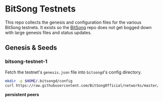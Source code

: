 # BitSong Testnets

This repo collects the genesis and configuration files for the various BitSong testnets. It exists so the [BitSong](https://github.com/BitSongOfficial/go-bitsong) repo does not get bogged down with large genesis files and status updates.

## Genesis & Seeds

### bitsong-testnet-1

Fetch the testnet's `genesis.json` file into `bitsongd`'s config directory.

```bash
mkdir -p $HOME/.bitsongd/config
curl https://raw.githubusercontent.com/BitSongOfficial/networks/master/bitsong-testnet-1/genesis.json > $HOME/.bitsongd/config/genesis.json
```

**persistent peers**

```bash

```